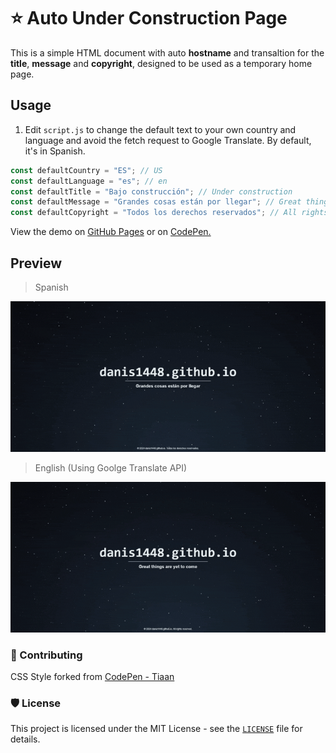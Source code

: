 # ⭐ Auto Under Construction Page

This is a simple HTML document with auto **hostname** and transaltion for the **title**, **message** and **copyright**, designed to be used as a temporary home page.

## Usage
1. Edit `script.js` to change the default text to your own country and language and avoid the fetch request to Google Translate. By default, it's in Spanish.

```javascript
const defaultCountry = "ES"; // US
const defaultLanguage = "es"; // en
const defaultTitle = "Bajo construcción"; // Under construction
const defaultMessage = "Grandes cosas están por llegar"; // Great things are yet to come
const defaultCopyright = "Todos los derechos reservados"; // All rights reserved
```

View the demo on [GitHub Pages](https://danis1448.github.io/Auto-Under-Construction-Page/) or on [CodePen.](https://codepen.io/DaniS1448/pen/NWQzMej)

## Preview

> Spanish

![Preview](https://github.com/DaniS1448/Auto-Under-Construction-Page/blob/main/preview_spanish.gif?raw=true)<br/>

> English (Using Goolge Translate API)

![Preview](https://github.com/DaniS1448/Auto-Under-Construction-Page/blob/main/preview_english.gif?raw=true)<br/>  

### 🤝 Contributing
CSS Style forked from [CodePen - Tiaan](https://codepen.io/tiaan/pen/QKmyzr)

### 🛡️ License
This project is licensed under the MIT License - see the [`LICENSE`](LICENSE) file for details.

